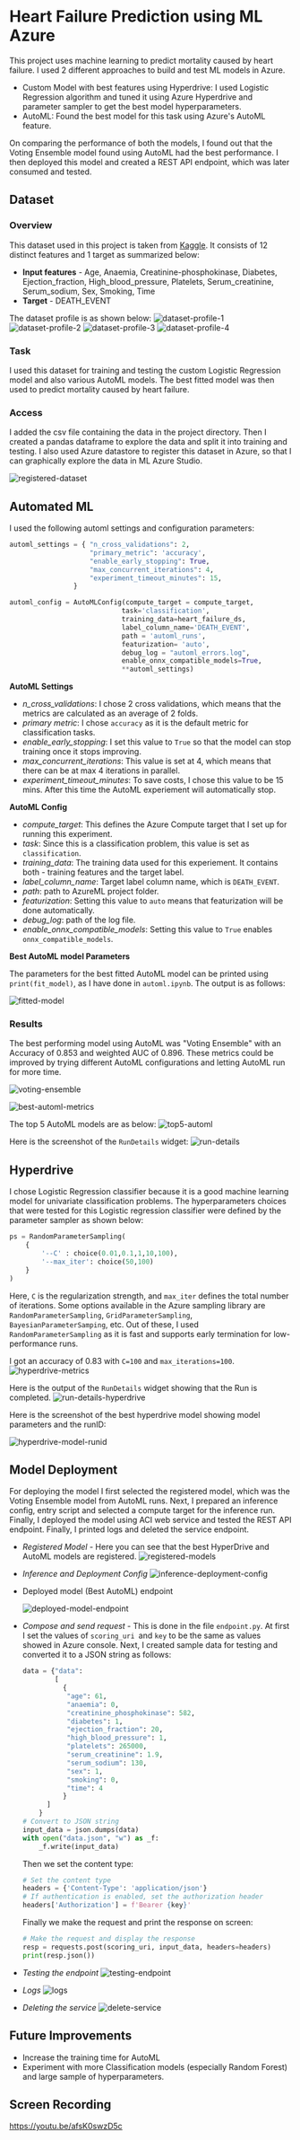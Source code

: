 # Heart Failure Prediction using ML Azure

This project uses machine learning to predict mortality caused by heart failure. I used 2 different approaches to build and test ML models in Azure.
- Custom Model with best features using Hyperdrive: I used Logistic Regression algorithm and tuned it using Azure Hyperdrive and parameter sampler to get the best model hyperparameters.
- AutoML: Found the best model for this task using Azure's AutoML feature.

On comparing the performance of both the models, I found out that the Voting Ensemble model found using AutoML had the best performance. I then deployed this model and created a REST API endpoint, which was later consumed and tested.

## Dataset

### Overview
This dataset used in this project is taken from [Kaggle](https://www.kaggle.com/andrewmvd/heart-failure-clinical-data). It consists of 12 distinct features and 1 target as summarized below:
- **Input features** - Age, Anaemia, Creatinine-phosphokinase, Diabetes, Ejection_fraction, High_blood_pressure, Platelets, Serum_creatinine, Serum_sodium, Sex, Smoking, Time
- **Target** - DEATH_EVENT

The dataset profile is as shown below:
![dataset-profile-1](images/dataset_profile_1.png)
![dataset-profile-2](images/dataset_profile_2.png)
![dataset-profile-3](images/dataset_profile_3.png)
![dataset-profile-4](images/dataset_profile_4.png)

### Task
I used this dataset for training and testing the custom Logistic Regression model and also various AutoML models. The best fitted model was then used to predict mortality caused by heart failure.

### Access
I added the csv file containing the data in the project directory. Then I created a pandas dataframe to explore the data and split it into training and testing. I also used Azure datastore to register this dataset in Azure, so that I can graphically explore the data in ML Azure Studio.

![registered-dataset](images/registered_dataset.png)

## Automated ML
I used the following automl settings and configuration parameters:
```python
automl_settings = { "n_cross_validations": 2,
                    "primary_metric": 'accuracy',
                    "enable_early_stopping": True,
                    "max_concurrent_iterations": 4,
                    "experiment_timeout_minutes": 15,
                }

automl_config = AutoMLConfig(compute_target = compute_target,
                            task='classification',
                            training_data=heart_failure_ds,
                            label_column_name='DEATH_EVENT',
                            path = 'automl_runs',
                            featurization= 'auto',
                            debug_log = "automl_errors.log",
                            enable_onnx_compatible_models=True,
                            **automl_settings)
```
**AutoML Settings**
- *n_cross_validations*: I chose 2 cross validations, which means that the metrics are calculated as an average of 2 folds.
- *primary metric*: I chose `accuracy` as it is the default metric for classification tasks. 
- *enable_early_stopping*: I set this value to `True` so that the model can stop training once it stops improving.
- *max_concurrent_iterations*: This value is set at 4, which means that there can be at max 4 iterations in parallel.
- *experiment_timeout_minutes*: To save costs, I chose this value to be 15 mins. After this time the AutoML experiement will automatically stop.

**AutoML Config**
- *compute_target*: This defines the Azure Compute target that I set up for running this experiment.
- *task*: Since this is a classification problem, this value is set as `classification`.
- *training_data*: The training data used for this experiement. It contains both - training features and the target label.
- *label_column_name*: Target label column name, which is `DEATH_EVENT`.
- *path*: path to AzureML project folder.
- *featurization*: Setting this value to `auto` means that featurization will be done automatically.
- *debug_log*: path of the log file.
- *enable_onnx_compatible_models*: Setting this value to `True` enables `onnx_compatible_models`.

**Best AutoML model Parameters**

The parameters for the best fitted AutoML model can be printed using `print(fit_model)`, as I have done in `automl.ipynb`. The output is as follows:

![fitted-model](images/fitted_model.png)


### Results
The best performing model using AutoML was "Voting Ensemble" with an Accuracy of 0.853 and weighted AUC of 0.896. These metrics could be improved by trying different AutoML configurations and letting AutoML run for more time.

![voting-ensemble](images/voting_ensemble.png)

![best-automl-metrics](images/best_automl_metrics_1.png)

The top 5 AutoML models are as below:
![top5-automl](images/top5_models.png)

Here is the screenshot of the `RunDetails` widget:
![run-details](images/run_details.png)

## Hyperdrive
I chose Logistic Regression classifier because it is a good machine learning model for univariate classification problems. The hyperparameters choices that were tested for this Logistic regression classifier were defined by the parameter sampler as shown below:

```python
ps = RandomParameterSampling(
    {
        '--C' : choice(0.01,0.1,1,10,100),
        '--max_iter': choice(50,100)
    }
)
```
Here, `C` is the regularization strength, and `max_iter` defines the total number of iterations. Some options available in the Azure sampling library are `RandomParameterSampling`, `GridParameterSampling`, `BayesianParameterSamping`, etc. Out of these, I used `RandomParameterSampling` as it is fast and supports early termination  for low-performance runs.

I got an accuracy of 0.83 with `C=100` and `max_iterations=100`.
![hyperdrive-metrics](images/hyperdrive_metrics.png)

Here is the output of the `RunDetails` widget showing that the Run is completed.
![run-details-hyperdrive](images/run_details_hyperdrive.png)

Here is the screenshot of the best hyperdrive model showing model parameters and the runID:

![hyperdrive-model-runid](images/hyperdrive_model_run_id.png)

## Model Deployment
For deploying the model I first selected the registered model, which was the Voting Ensemble model from AutoML runs. Next, I prepared an inference config, entry script and selected a compute target for the inference run. Finally, I deployed the model using ACI web service and tested the REST API endpoint. Finally, I printed logs and deleted the service endpoint.

- *Registered Model* - Here you can see that the best HyperDrive and AutoML models are registered.
![registered-models](images/registered_models.png)

- *Inference and Deployment Config*
![inference-deployment-config](images/inference_deployment_config.png)

- Deployed model (Best AutoML) endpoint

  ![deployed-model-endpoint](images/deployed_model_endpoint.png)

- *Compose and send request* - This is done in the file `endpoint.py`. At first I set the values of `scoring_uri `and `key` to be the same as values showed in Azure console. Next, I created sample data for testing and converted it to a JSON string as follows:

  ```python
  data = {"data":
          [
            {
             "age": 61, 
             "anaemia": 0, 
             "creatinine_phosphokinase": 582, 
             "diabetes": 1, 
             "ejection_fraction": 20, 
             "high_blood_pressure": 1, 
             "platelets": 265000, 
             "serum_creatinine": 1.9, 
             "serum_sodium": 130, 
             "sex": 1, 
             "smoking": 0,
             "time": 4
            }
        ]
      }
  # Convert to JSON string
  input_data = json.dumps(data)
  with open("data.json", "w") as _f:
      _f.write(input_data)
  ```

  Then we set the content type:

  ```python
  # Set the content type
  headers = {'Content-Type': 'application/json'}
  # If authentication is enabled, set the authorization header
  headers['Authorization'] = f'Bearer {key}'
  ```

  Finally we make the request and print the response on screen:

  ```python
  # Make the request and display the response
  resp = requests.post(scoring_uri, input_data, headers=headers)
  print(resp.json())
  ```

- *Testing the endpoint*
![testing-endpoint](images/testing_endpoint.png)

- *Logs*
![logs](images/logs.png)

- *Deleting the service*
![delete-service](images/delete_service.png)

## Future Improvements

* Increase the training time for AutoML
* Experiment with more Classification models (especially Random Forest) and large sample of hyperparameters.

## Screen Recording

https://youtu.be/afsK0swzD5c

